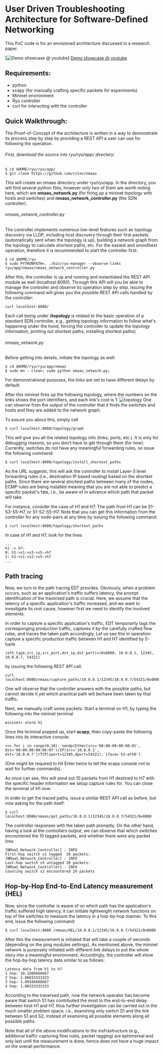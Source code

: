 # User Driven Troubleshooting Architecture for Software-Defined Networking
This PoC code is for an envisioned architecture discussed in a research paper.

[![Demo showcase @ youtube](https://cloud.githubusercontent.com/assets/8448436/26256830/23f51ff0-3cb6-11e7-92aa-e240db71e676.png)]
[Demo showcase @ youtube](https://www.youtube.com/watch?v=o389kng73TM)


## Requirements:
 - python 
 - scapy (for manually crafting specific packets for experiments)
 - Mininet environment
 - Ryu controller
 - curl for interacting with the controller
 
## Quick Walkthrough:
 The Proof-of-Concept of the architecture is written in a way to demonstrate its process step by step by providing a REST API a user can use for following the operation.
###### First, download the source into ryu/ryu/app/ directory:
```
$ cd $HOME/ryu/ryu/app/
$ git clone https://github.com/cslev/nmaas
```
This will create an nmaas directory under ryu/ryu/app.
In the directory, you will find several python files, however only two of them are worth noting here, which are __nmaas_network.py__ (for firing up a mininet topology with hosts and switches) and __nmaas_network_controller.py__ (the SDN controller).  


###### nmaas_network_controller.py
The controller implements numerous low-level features such as topology discovery via LLDP, including host discovery through their first packets (automatically sent when the topology is up), building a network graph from the topology to calculate shortest paths, etc.
For the easiest and smoothest operation, therefore it is recommended to start the controller first:
```
$ cd $HOME/ryu
$ sudo PYTHONPATH=. ./bin/ryu-manager --observe-links ryu/app/nmaas/nmaas_network_controller.py
```
After this, the controller is up and running and instantiated the REST API module as well (localhost:8080). Through this API will you be able to manage the controller and observe its operation step by step.
Issuing the following command will gives you the possible REST API calls handled by the controller:
```
curl localhost:8080/
```
Each call being under __/topology__ is related to the basic operation of a standard SDN controller, e.g., getting topology information to follow what's happening under the hood, forcing the controller to update the topology information, printing out shortest paths, installing shortest paths)


###### nmaas_network.py
Before getting into details, initiate the topology as well:
```
$ cd $HOME/ryu/ryu/app/nmaas
$ sudo mn --clean; sudo python nmaas_network.py;
```
For demonstrational purposes, the links are set to have different delays by default.

After this mininet fires up the following topology, where the numbers on the links shows the port identifiers, and each link's cost is 1:
![topology](https://cloud.githubusercontent.com/assets/8448436/25897428/d6d7a84c-357f-11e7-8459-7186db73aa81.png)
One can observe from the output of the controller that it finds the switches and hosts and they are added to the network graph.

To assure you about this, simply call
```
$ curl localhost:8080/topology/graph
```
This will give you all the related topology info (links, ports, etc.). It is only for debugging reasons, so you don't have to get through them (for now).
Currently, switches do not have any meaningful forwarding rules, so issue the following command:
```
$ curl localhost:8080/topology/install_shortest_paths
```
As the URL suggests, this will ask the controller to install Layer-3 level forwarding rules (i.e., destination IP based routing) based on the shortest paths. Since there are several shortest paths between many of the nodes, ECMP rules are being installed meaning that you are not able to predict a specific packet's fate, i.e., be aware of in advance which path that packet will take.

For instance, consider the case of H1 and H7. The path from H1 can be S1-S3-S5-H7, or S1-S2-S5-H7. 
Note that you can get this information from the controller for any node-pairs at any time by issuing the following command:
```
$ curl localhost:8080/topology/shortest_paths
```
In case of H1 and H7, look for the lines 
```
...
h1 -> h7:
0: h1->s1->s3->s5->h7
1: h1->s1->s2->s5->h7
...
```

## Path tracing 
Now, we turn to the path tracing EDT provides. Obviously, when a problem occurs, such as an application's traffic suffers latency, the prompt identification of the traversed path is crucial. Here, we assume that the latency of a specific application's traffic increased, and we want to investigate its root cause, however first we need to identify the involved elements.

In order to capture a specific application's traffic, EDT temporarily tags the corresponging production traffic, captures it by the carefully crafted flow rules, and traces the taken path accordingly.
Let us see this in operation: capture a specific production traffic between H1 and H7 identified by 5-tuple
```
(eth_type,src_ip,src_port,dst_ip,dst_port)=(0x0800, 10.0.0.1, 12345, 10.0.0.7, 54321)
```
by issuing the following REST API call:
```
curl localhost:8080/nmaas/capture_paths/10.0.0.1/12345/10.0.0.7/54321/0x0800
```
One will observe that the controller answers with the possible paths, but cannot decide it yet which practical path will be/have been taken by that traffic.

Next, we manually craft some packets:
Start a terminal on H1, by typing the following into the mininet terminal
```
mininet> xterm h1
```
Once the terminal popped up, start __scapy__, then copy-paste the following lines into its interactive console:
```
>>> for i in range(0,10): sendp(Ether(src='00:00:00:00:00:01', dst='00:00:00:00:00:07')/IP(src='10.0.0.1', dst='10.0.0.7')/TCP(sport=12345,dport=54321), iface='h1-eth0')
```
(One might be required to hit Enter twice to tell the scapy console not to wait for further commands). 

As once can see, this will send out 10 packets from H1 destined to H7 with the specific header information we setup capture rules for.
You can close the terminal of H1 now.

In order to get the traced paths, issue a similar REST API call as before, but now asking for the path itself:
```
$ curl localhost:8080/nmaas/get_paths/10.0.0.1/12345/10.0.0.7/54321/0x0800
```
The controller responses with the taken path promptly. On the other hand, having a look at the controllers output, we can observe that which switches encountered the 10 tagged packets, and whether there were any packet loss.
```
[NMaaS_Network_Controller] - INFO
First-hop switch s1 tagged  20 packets:
[NMaaS_Network_Controller] - INFO
Last-hop switch s5 untagged 20 packets:
[NMaaS_Network_Controller] - INFO
Counting switch s2 encountered 20 packets
```

## Hop-by-Hop End-to-End Latency measurement (HEL)
Now, since the controller is aware of on which path has the application's traffic suffered high latency, it can initiate lightweight network functions on top of the switches to measure the latency in a hop-by-hop manner.
To this end, issue the following command:
```
$ curl localhost:8080 /nmaas/HEL/10.0.0.1/12345/10.0.0.7/54321/0x0800
```
After this the measurement is initiated that will take a couple of seconds (depending on the ping modules settings).
As mentioned above, the mininet network is purposely initiated with different link delays to put the whole story into a meaningful environment. 
Accordingly, the controller will show the hop-by-hop latency data similar to as follows:
```
Latency data from h1 to h7
1 hop: 10.1666666667
2 hop: 2.06833333333
3 hop: 1.09166666667
4 hop: 1.08333333333
```

According to the traversed path, now the network operator has become aware that switch S1 has contributed the most to the end-to-end delay between host H1 and H7, thus further investigation can be carried out in the much smaller problem space, i.e., examining only switch S1 and the link between S1 and S2, instead of examining all possible elements along all possible paths.

Note that all of the above modifications to the insfrastructure (e.g., additional traffic capturing flow rules, packet tagging) are ephimereal and only last until the measurement is done, hence does not have a huge impact on the overall performance.
